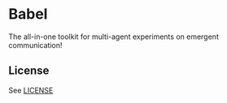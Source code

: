 # Babel

The all-in-one toolkit for multi-agent experiments on emergent communication!

## License

See [LICENSE](LICENSE)
